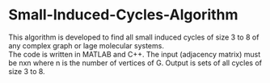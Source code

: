 # Small-Induced-Cycles-Algorithm
This algorithm is developed to find all small induced cycles of size 3 to 8 of any complex graph or lage molecular systems.  
The code is written in MATLAB and C++. 
The input (adjacency matrix) must be nxn where n is the number of vertices of G.
Output is sets of all cycles of size 3 to 8.

